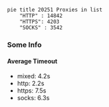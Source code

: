 
```mermaid
pie title 20251 Proxies in list
    "HTTP" : 14842
    "HTTPS": 4203
    "SOCKS" : 3542
```

### Some Info
#### Average Timeout

- mixed: 4.2s
- http: 2.2s
- https: 7.5s
- socks: 6.3s
